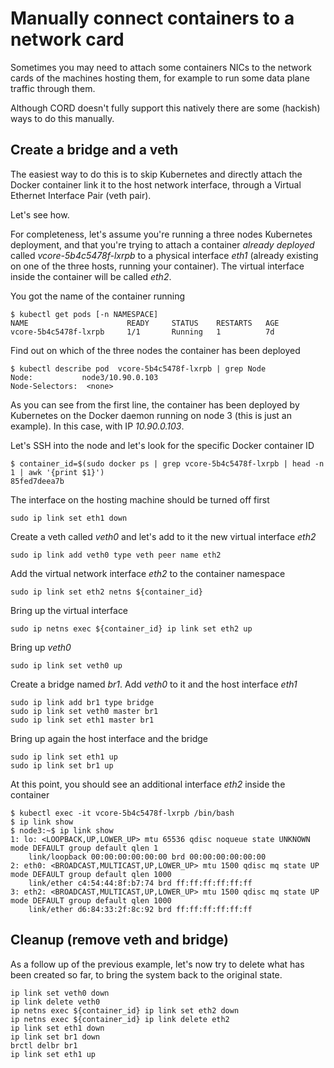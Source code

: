 # Manually connect containers to a network card

Sometimes you may need to attach some containers NICs to the network cards of the machines hosting them, for example to run some data plane traffic through them.

Although CORD doesn't fully support this natively there are some (hackish) ways to do this manually.

## Create a bridge and a veth

The easiest way to do this is to skip Kubernetes and directly attach the Docker container link it to the host network interface, through a Virtual Ethernet Interface Pair (veth pair).

Let's see how.

For completeness, let's assume you're running a three nodes Kubernetes deployment, and that you're trying to attach a container *already deployed* called *vcore-5b4c5478f-lxrpb* to a physical interface *eth1* (already existing on one of the three hosts, running your container). The virtual interface inside the container will be called *eth2*.

You got the name of the container running

```shell
$ kubectl get pods [-n NAMESPACE]
NAME                      READY     STATUS    RESTARTS   AGE
vcore-5b4c5478f-lxrpb     1/1       Running   1          7d
```

Find out on which of the three nodes the container has been deployed

```shell
$ kubectl describe pod  vcore-5b4c5478f-lxrpb | grep Node
Node:           node3/10.90.0.103
Node-Selectors:  <none>
```
As you can see from the first line, the container has been deployed by Kubernetes on the Docker daemon running on node 3 (this is just an example). In this case, with IP *10.90.0.103*.

Let's SSH into the node and let's look for the specific Docker container ID

```shell
$ container_id=$(sudo docker ps | grep vcore-5b4c5478f-lxrpb | head -n 1 | awk '{print $1}')
85fed7deea7b
```

The interface on the hosting machine should be turned off first

```shell
sudo ip link set eth1 down
```

Create a veth called *veth0* and let's add to it the new virtual interface *eth2*

```shell
sudo ip link add veth0 type veth peer name eth2
```

Add the virtual network interface *eth2* to the container namespace

```shell
sudo ip link set eth2 netns ${container_id}
```

Bring up the virtual interface

```shell
sudo ip netns exec ${container_id} ip link set eth2 up
```

Bring up *veth0*

```shell
sudo ip link set veth0 up
```

Create a bridge named *br1*. Add *veth0* to it and the host interface *eth1*

```shell
sudo ip link add br1 type bridge
sudo ip link set veth0 master br1
sudo ip link set eth1 master br1

```

Bring up again the host interface and the bridge

```shell
sudo ip link set eth1 up
sudo ip link set br1 up
```

At this point, you should see an additional interface *eth2* inside the container

```shell
$ kubectl exec -it vcore-5b4c5478f-lxrpb /bin/bash
$ ip link show
$ node3:~$ ip link show
1: lo: <LOOPBACK,UP,LOWER_UP> mtu 65536 qdisc noqueue state UNKNOWN mode DEFAULT group default qlen 1
    link/loopback 00:00:00:00:00:00 brd 00:00:00:00:00:00
2: eth0: <BROADCAST,MULTICAST,UP,LOWER_UP> mtu 1500 qdisc mq state UP mode DEFAULT group default qlen 1000
    link/ether c4:54:44:8f:b7:74 brd ff:ff:ff:ff:ff:ff
3: eth2: <BROADCAST,MULTICAST,UP,LOWER_UP> mtu 1500 qdisc mq state UP mode DEFAULT group default qlen 1000
    link/ether d6:84:33:2f:8c:92 brd ff:ff:ff:ff:ff:ff
```

## Cleanup (remove veth and bridge)

As a follow up of the previous example, let's now try to delete what has been created so far, to bring the system back to the original state.

```shell
ip link set veth0 down
ip link delete veth0
ip netns exec ${container_id} ip link set eth2 down
ip netns exec ${container_id} ip link delete eth2
ip link set eth1 down
ip link set br1 down
brctl delbr br1
ip link set eth1 up
```
